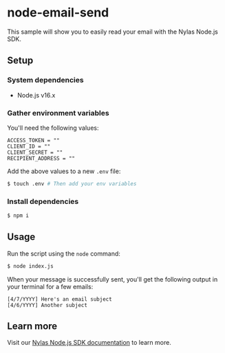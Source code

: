 # node-email-send

This sample will show you to easily read your email with the Nylas Node.js SDK.

## Setup

### System dependencies

- Node.js v16.x

### Gather environment variables

You'll need the following values:

```text
ACCESS_TOKEN = ""
CLIENT_ID = ""
CLIENT_SECRET = ""
RECIPIENT_ADDRESS = ""
```

Add the above values to a new `.env` file:

```bash
$ touch .env # Then add your env variables
```

### Install dependencies

```bash
$ npm i
```

## Usage

Run the script using the `node` command:

```bash
$ node index.js
```

When your message is successfully sent, you'll get the following output in your terminal for a few emails:

```text
[4/7/YYYY] Here's an email subject
[4/6/YYYY] Another subject
```

## Learn more

Visit our [Nylas Node.js SDK documentation](https://developer.nylas.com/docs/developer-tools/sdk/node-sdk/) to learn more.
